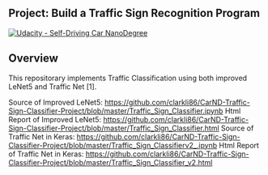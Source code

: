 ## Project: Build a Traffic Sign Recognition Program
[![Udacity - Self-Driving Car NanoDegree](https://s3.amazonaws.com/udacity-sdc/github/shield-carnd.svg)](http://www.udacity.com/drive)

Overview
---
This repositorary implements Traffic Classification using both improved LeNet5 and Traffic Net [1].

Source of Improved LeNet5: https://github.com/clarkli86/CarND-Traffic-Sign-Classifier-Project/blob/master/Traffic_Sign_Classifier.ipynb
Html Report of Improved LeNet5: https://github.com/clarkli86/CarND-Traffic-Sign-Classifier-Project/blob/master/Traffic_Sign_Classifier.html
Source of Traffic Net in Keras: https://github.com/clarkli86/CarND-Traffic-Sign-Classifier-Project/blob/master/Traffic_Sign_Classifierv2_.ipynb
Html Report of Traffic Net in Keras: https://github.com/clarkli86/CarND-Traffic-Sign-Classifier-Project/blob/master/Traffic_Sign_Classifier_v2.html